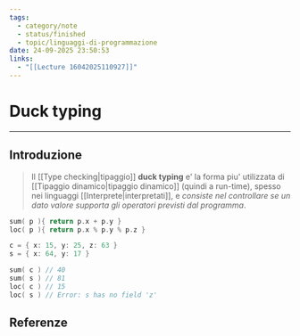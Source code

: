 ```yaml
---
tags:
  - category/note
  - status/finished
  - topic/linguaggi-di-programmazione
date: 24-09-2025 23:50:53
links:
  - "[[Lecture 16042025110927]]"
---
```

# Duck typing
---
## Introduzione
> Il [[Type checking|tipaggio]] **duck typing** e' la forma piu' utilizzata di [[Tipaggio dinamico|tipaggio dinamico]] (quindi a run-time), spesso nei linguaggi [[Interprete|interpretati]], e _consiste nel controllare se un dato valore supporta gli operatori previsti dal programma_.

```C
sum( p ){ return p.x + p.y }
loc( p ){ return p.x % p.y % p.z }

c = { x: 15, y: 25, z: 63 }
s = { x: 64, y: 17 }

sum( c ) // 40
sum( s ) // 81
loc( c ) // 15
loc( s ) // Error: s has no field 'z'
```

## Referenze